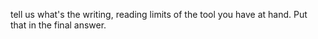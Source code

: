 tell us what's the writing, reading limits of the tool you have at hand. 
Put that in the final answer. 
